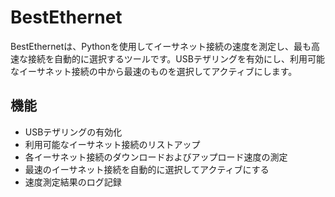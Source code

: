 # BestEthernet

BestEthernetは、Pythonを使用してイーサネット接続の速度を測定し、最も高速な接続を自動的に選択するツールです。USBテザリングを有効にし、利用可能なイーサネット接続の中から最速のものを選択してアクティブにします。

## 機能

- USBテザリングの有効化
- 利用可能なイーサネット接続のリストアップ
- 各イーサネット接続のダウンロードおよびアップロード速度の測定
- 最速のイーサネット接続を自動的に選択してアクティブにする
- 速度測定結果のログ記録

